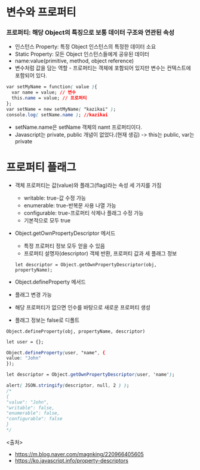 # 변수와 프로퍼티
### 프로퍼티: 해당 Object의 특징으로 보통 데이터 구조와 연관된 속성
  - 인스턴스 Property: 특정 Object 인스턴스의 특정한 데이터 소요
  - Static Property: 모든 Object 인스턴스들에게 공유된 데이터
  - name:value(primitive, method, object reference)
  - 변수처럼 값을 담는 역할 - 프로퍼티는 객체에 포함되어 있지만 변수는 컨텍스트에 포함되어 있다.
  
```css
var setMyName = function( value ){
  var name = value; // 변수
  this.name = value; // 프로퍼티
};
var setName = new setMyName( "kazikai" );
console.log( setName.name ); //kazikai
```
- setName.name은 setName 객체의 namt 프로퍼티이다.
- Javascript는 private, public 개념이 없었다.(현재 생김) -> this는 public, var는 private



# 프로퍼티 플래그
- 객체 프로퍼티는 값(value)와 플래그(flag)라는 속성 세 가지를 가짐
  - writable: true-값 수정 가능
  - enumerable: true-반복문 사용 나열 가능
  - configurable: true-프로퍼티 삭제나 플래그 수정 가능
  - 기본적으로 모두 true
  
- Object.getOwnPropertyDescriptor 메서드
  - 특정 프로퍼티 정보 모두 얻을 수 있음
  - 프로퍼티 설명자(descriptor) 객체 반환, 프로퍼티 값과 세 플래그 정보
  ```
  let descriptor = Object.getOwnPropertyDescriptor(obj, propertyName);
  ```

-  Object.defineProperty 메서드
  - 플래그 변경 가능
  - 해당 프로퍼티가 없으면 인수를 바탕으로 새로운 프로퍼티 생성
  - 플래그 정보는 false로 디폴트
  ```
  Object.defineProperty(obj, propertyName, descriptor)
  ```
  ```css
  let user = {};

Object.defineProperty(user, "name", {
  value: "John"
});

let descriptor = Object.getOwnPropertyDescriptor(user, 'name');

alert( JSON.stringify(descriptor, null, 2 ) );
/*
{
  "value": "John",
  "writable": false,
  "enumerable": false,
  "configurable": false
}
 */
  ```
   
 
  
  
  
  <출처>
  - https://m.blog.naver.com/magnking/220966405605
  - https://ko.javascript.info/property-descriptors
  

